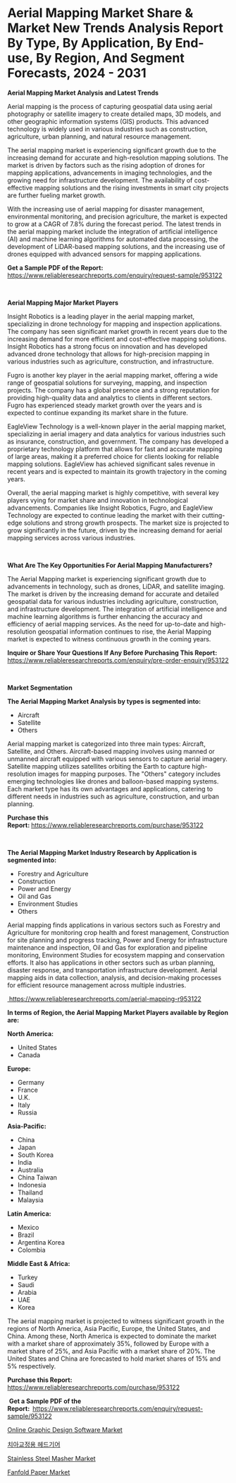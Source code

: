 <p><h1>Aerial Mapping Market Share & Market New Trends Analysis Report By Type, By Application, By End-use, By Region, And Segment Forecasts, 2024 - 2031</h1></p><p><strong>Aerial Mapping Market Analysis and Latest Trends</strong></p>
<p><p>Aerial mapping is the process of capturing geospatial data using aerial photography or satellite imagery to create detailed maps, 3D models, and other geographic information systems (GIS) products. This advanced technology is widely used in various industries such as construction, agriculture, urban planning, and natural resource management.</p><p>The aerial mapping market is experiencing significant growth due to the increasing demand for accurate and high-resolution mapping solutions. The market is driven by factors such as the rising adoption of drones for mapping applications, advancements in imaging technologies, and the growing need for infrastructure development. The availability of cost-effective mapping solutions and the rising investments in smart city projects are further fueling market growth.</p><p>With the increasing use of aerial mapping for disaster management, environmental monitoring, and precision agriculture, the market is expected to grow at a CAGR of 7.8% during the forecast period. The latest trends in the aerial mapping market include the integration of artificial intelligence (AI) and machine learning algorithms for automated data processing, the development of LiDAR-based mapping solutions, and the increasing use of drones equipped with advanced sensors for mapping applications.</p></p>
<p><strong>Get a Sample PDF of the Report:&nbsp;</strong> <a href="https://www.reliableresearchreports.com/enquiry/request-sample/953122">https://www.reliableresearchreports.com/enquiry/request-sample/953122</a></p>
<p>&nbsp;</p>
<p><strong>Aerial Mapping Major Market Players</strong></p>
<p><p>Insight Robotics is a leading player in the aerial mapping market, specializing in drone technology for mapping and inspection applications. The company has seen significant market growth in recent years due to the increasing demand for more efficient and cost-effective mapping solutions. Insight Robotics has a strong focus on innovation and has developed advanced drone technology that allows for high-precision mapping in various industries such as agriculture, construction, and infrastructure.</p><p>Fugro is another key player in the aerial mapping market, offering a wide range of geospatial solutions for surveying, mapping, and inspection projects. The company has a global presence and a strong reputation for providing high-quality data and analytics to clients in different sectors. Fugro has experienced steady market growth over the years and is expected to continue expanding its market share in the future.</p><p>EagleView Technology is a well-known player in the aerial mapping market, specializing in aerial imagery and data analytics for various industries such as insurance, construction, and government. The company has developed a proprietary technology platform that allows for fast and accurate mapping of large areas, making it a preferred choice for clients looking for reliable mapping solutions. EagleView has achieved significant sales revenue in recent years and is expected to maintain its growth trajectory in the coming years.</p><p>Overall, the aerial mapping market is highly competitive, with several key players vying for market share and innovation in technological advancements. Companies like Insight Robotics, Fugro, and EagleView Technology are expected to continue leading the market with their cutting-edge solutions and strong growth prospects. The market size is projected to grow significantly in the future, driven by the increasing demand for aerial mapping services across various industries.</p></p>
<p>&nbsp;</p>
<p><strong>What Are The Key Opportunities For Aerial Mapping Manufacturers?</strong></p>
<p><p>The Aerial Mapping market is experiencing significant growth due to advancements in technology, such as drones, LiDAR, and satellite imaging. The market is driven by the increasing demand for accurate and detailed geospatial data for various industries including agriculture, construction, and infrastructure development. The integration of artificial intelligence and machine learning algorithms is further enhancing the accuracy and efficiency of aerial mapping services. As the need for up-to-date and high-resolution geospatial information continues to rise, the Aerial Mapping market is expected to witness continuous growth in the coming years.</p></p>
<p><strong>Inquire or Share Your Questions If Any Before Purchasing This Report:</strong> <a href="https://www.reliableresearchreports.com/enquiry/pre-order-enquiry/953122">https://www.reliableresearchreports.com/enquiry/pre-order-enquiry/953122</a></p>
<p>&nbsp;</p>
<p><strong>Market Segmentation</strong></p>
<p><strong>The Aerial Mapping Market Analysis by types is segmented into:</strong></p>
<p><ul><li>Aircraft</li><li>Satellite</li><li>Others</li></ul></p>
<p><p>Aerial mapping market is categorized into three main types: Aircraft, Satellite, and Others. Aircraft-based mapping involves using manned or unmanned aircraft equipped with various sensors to capture aerial imagery. Satellite mapping utilizes satellites orbiting the Earth to capture high-resolution images for mapping purposes. The "Others" category includes emerging technologies like drones and balloon-based mapping systems. Each market type has its own advantages and applications, catering to different needs in industries such as agriculture, construction, and urban planning.</p></p>
<p><strong>Purchase this Report:&nbsp;</strong><a href="https://www.reliableresearchreports.com/purchase/953122">https://www.reliableresearchreports.com/purchase/953122</a></p>
<p>&nbsp;</p>
<p><strong>The Aerial Mapping Market Industry Research by Application is segmented into:</strong></p>
<p><ul><li>Forestry and Agriculture</li><li>Construction</li><li>Power and Energy</li><li>Oil and Gas</li><li>Environment Studies</li><li>Others</li></ul></p>
<p><p>Aerial mapping finds applications in various sectors such as Forestry and Agriculture for monitoring crop health and forest management, Construction for site planning and progress tracking, Power and Energy for infrastructure maintenance and inspection, Oil and Gas for exploration and pipeline monitoring, Environment Studies for ecosystem mapping and conservation efforts. It also has applications in other sectors such as urban planning, disaster response, and transportation infrastructure development. Aerial mapping aids in data collection, analysis, and decision-making processes for efficient resource management across multiple industries.</p></p>
<p><a href="https://www.reliableresearchreports.com/aerial-mapping-r953122">&nbsp;https://www.reliableresearchreports.com/aerial-mapping-r953122</a></p>
<p><strong>In terms of Region, the Aerial Mapping Market Players available by Region are:</strong></p>
<p>
    <p> <strong> North America: </strong>
        <ul>
            <li>United States</li>
            <li>Canada</li>
        </ul>
        </p> 
    <p> <strong> Europe: </strong>
        <ul>
            <li>Germany</li>
            <li>France</li>
            <li>U.K.</li>
            <li>Italy</li>
            <li>Russia</li>
        </ul>
        </p> 
    <p> <strong> Asia-Pacific: </strong>
        <ul>
            <li>China</li>
            <li>Japan</li>
            <li>South Korea</li>
            <li>India</li>
            <li>Australia</li>
            <li>China Taiwan</li>
            <li>Indonesia</li>
            <li>Thailand</li>
            <li>Malaysia</li>
        </ul>
        </p> 
    <p> <strong> Latin America: </strong>
        <ul>
            <li>Mexico</li>
            <li>Brazil</li>
            <li>Argentina Korea</li>
            <li>Colombia</li>
        </ul>
        </p> 
    <p> <strong> Middle East & Africa: </strong>
        <ul>
            <li>Turkey</li>
            <li>Saudi</li>
            <li>Arabia</li>
            <li>UAE</li>
            <li>Korea</li>
        </ul>
    </p>
    </p>
<p><p>The aerial mapping market is projected to witness significant growth in the regions of North America, Asia Pacific, Europe, the United States, and China. Among these, North America is expected to dominate the market with a market share of approximately 35%, followed by Europe with a market share of 25%, and Asia Pacific with a market share of 20%. The United States and China are forecasted to hold market shares of 15% and 5% respectively.</p></p>
<p><strong>Purchase this Report: </strong><a href="https://www.reliableresearchreports.com/purchase/953122">https://www.reliableresearchreports.com/purchase/953122</a></p>
<p>&nbsp;<strong>Get a Sample PDF of the Report:&nbsp;&nbsp;</strong><a href="https://www.reliableresearchreports.com/enquiry/request-sample/953122">https://www.reliableresearchreports.com/enquiry/request-sample/953122</a></p>
<p><strong></strong></p>
<p><p><a href="https://github.com/RichRobinson5/Market-Research-Report-List-5/blob/main/online-graphic-design-software-market.md">Online Graphic Design Software Market</a></p><p><a href="https://github.com/sougarounis/Market-Research-Report-List-3/blob/main/294470751363.md">치아교정용 헤드기어</a></p><p><a href="https://www.linkedin.com/pulse/stainless-steel-masher-market-report-reveals-latest-trends-growth-jg7sf?trackingId=k2x4IoRlkfs2KDua9yX3dg%3D%3D">Stainless Steel Masher Market</a></p><p><a href="https://www.linkedin.com/pulse/fanfold-paper-market-furnishes-information-share-trends-growth-0ugjf?trackingId=u2ZoGYt%2BHmhGeRmX%2FLzoLA%3D%3D">Fanfold Paper Market</a></p></p>